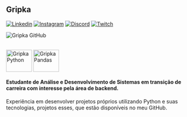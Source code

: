 
## Gripka 

[![Linkedin](https://img.shields.io/badge/LinkedIn-0077B5?style=for-the-badge&logo=linkedin&logoColor=white)](https://www.linkedin.com/in/gripka)
[![Instagram](https://img.shields.io/badge/Instagram-E4405F?style=for-the-badge&logo=instagram&logoColor=white)](https://www.instagram.com/gripkinha)
[![Discord](https://img.shields.io/badge/Discord-7289DA?style=for-the-badge&logo=discord&logoColor=white)](https://discord.gg/PwvzkGx)
[![Twitch](https://img.shields.io/badge/Twitch-9146FF?style=for-the-badge&logo=twitch&logoColor=white)](https://www.twitch.tv/gripka)

![Gripka GitHub](https://github-readme-stats.vercel.app/api?username=gripka&show_icons=true&theme=tokyonight&locale=pt-br)

<div style="display: inline_block"><br>
  <img align="center" alt="GripkaPython" height="60" width="70" src="https://cdn.jsdelivr.net/gh/devicons/devicon/icons/python/python-original-wordmark.svg">
  <img align="center" alt="GripkaPandas" height="60" width="70" src="https://cdn.jsdelivr.net/gh/devicons/devicon/icons/pandas/pandas-original-wordmark.svg">
</div>

#### Estudante de Análise e Desenvolvimento de Sistemas em transição de carreira com interesse pela área de backend. 

Experiência em desenvolver projetos próprios utilizando Python e suas tecnologias, projetos esses, que estão disponíveis no meu GitHub. 

